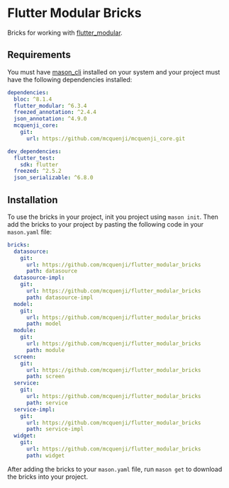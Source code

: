 # Flutter Modular Bricks

Bricks for working with [flutter_modular](https://pub.dev/packages/flutter_modular).

## Requirements

You must have [mason_cli](https://pub.dev/packages/mason_cli) installed on your system and your project must have the following dependencies installed:

```yaml
dependencies:
  bloc: ^8.1.4
  flutter_modular: ^6.3.4
  freezed_annotation: ^2.4.4
  json_annotation: ^4.9.0
  mcquenji_core:
    git:
      url: https://github.com/mcquenji/mcquenji_core.git

dev_dependencies:
  flutter_test:
    sdk: flutter
  freezed: ^2.5.2
  json_serializable: ^6.8.0
```

## Installation

To use the bricks in your project, init you project using `mason init`. Then add the bricks to your project by pasting the following code in your `mason.yaml` file:

```yaml
bricks:
  datasource:
    git:
      url: https://github.com/mcquenji/flutter_modular_bricks
      path: datasource
  datasource-impl:
    git:
      url: https://github.com/mcquenji/flutter_modular_bricks
      path: datasource-impl
  model:
    git:
      url: https://github.com/mcquenji/flutter_modular_bricks
      path: model
  module:
    git:
      url: https://github.com/mcquenji/flutter_modular_bricks
      path: module
  screen:
    git:
      url: https://github.com/mcquenji/flutter_modular_bricks
      path: screen
  service:
    git:
      url: https://github.com/mcquenji/flutter_modular_bricks
      path: service
  service-impl:
    git:
      url: https://github.com/mcquenji/flutter_modular_bricks
      path: service-impl
  widget:
    git:
      url: https://github.com/mcquenji/flutter_modular_bricks
      path: widget
```

After adding the bricks to your `mason.yaml` file, run `mason get` to download the bricks into your project.
